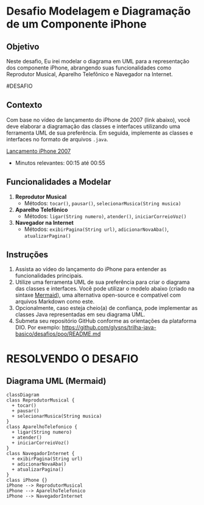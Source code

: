 # Desafio Modelagem e Diagramação de um Componente iPhone

## Objetivo

Neste desafio, Eu irei modelar o diagrama em UML para a representação dos componente iPhone, abrangendo suas funcionalidades como Reprodutor Musical, Aparelho Telefônico e Navegador na Internet.

#DESAFIO 

## Contexto

Com base no vídeo de lançamento do iPhone de 2007 (link abaixo), você deve elaborar a diagramação das classes e interfaces utilizando uma ferramenta UML de sua preferência. Em seguida, implemente as classes e interfaces no formato de arquivos `.java`.

[Lançamento iPhone 2007](https://www.youtube.com/watch?v=9ou608QQRq8)

*   Minutos relevantes: 00:15 até 00:55

## Funcionalidades a Modelar

1.  **Reprodutor Musical**
    *   Métodos: `tocar()`, `pausar()`, `selecionarMusica(String musica)`
2.  **Aparelho Telefônico**
    *   Métodos: `ligar(String numero)`, `atender()`, `iniciarCorreioVoz()`
3.  **Navegador na Internet**
    *   Métodos: `exibirPagina(String url)`, `adicionarNovaAba()`, `atualizarPagina()`

## Instruções

1.  Assista ao vídeo do lançamento do iPhone para entender as funcionalidades principais.
2.  Utilize uma ferramenta UML de sua preferência para criar o diagrama das classes e interfaces. Você pode utilizar o modelo abaixo (criado na sintaxe [Mermaid](https://mermaid.js.org/)), uma alternativa open-source e compatível com arquivos Markdown como este.
3.  Opcionalmente, caso esteja cheio(a) de confiança, pode implementar as classes Java representadas em seu diagrama UML.
4.  Submeta seu repositório GitHub conforme as orientações da plataforma DIO. Por exemplo:
    https://github.com/glysns/trilha-java-basico/desafios/poo/README.md

# RESOLVENDO O DESAFIO 


## Diagrama UML (Mermaid)
```mermaid
classDiagram
class ReprodutorMusical {
  + tocar()
  + pausar()
  + selecionarMusica(String musica)
}
class AparelhoTelefonico {
  + ligar(String numero)
  + atender()
  + iniciarCorreioVoz()
}
class NavegadorInternet {
  + exibirPagina(String url)
  + adicionarNovaAba()
  + atualizarPagina()
}
class iPhone {}
iPhone --> ReprodutorMusical
iPhone --> AparelhoTelefonico
iPhone --> NavegadorInternet
 ```
